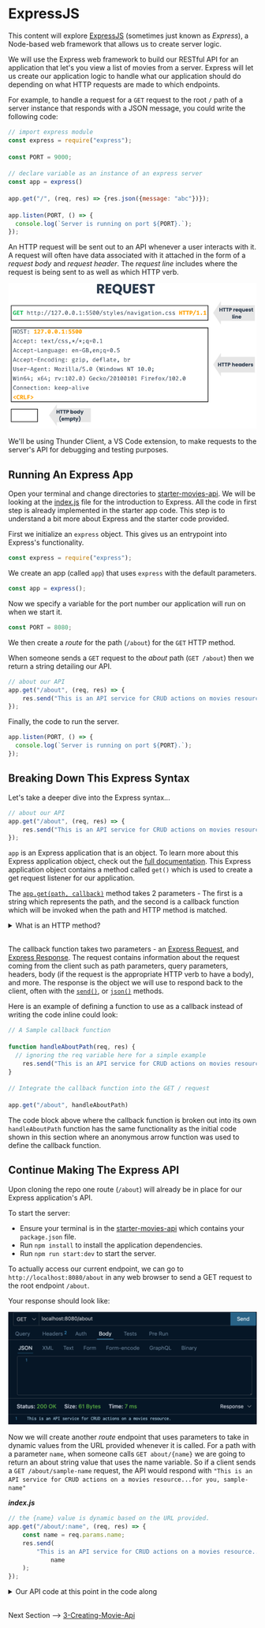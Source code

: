 # ExpressJS

This content will explore [ExpressJS](https://expressjs.com/en/starter/installing.html) (sometimes just known as *Express*), a Node-based web framework that allows us to create server logic. 

We will use the Express web framework to build our RESTful API for an application that let's you view a list of movies from a server. Express will let us create our application logic to handle what our application should do depending on what HTTP requests are made to which endpoints.

For example, to handle a request for a `GET` request to the root `/` path of a server instance that responds with a JSON message, you could write the following code:

```js
// import express module
const express = require("express");

const PORT = 9000;

// declare variable as an instance of an express server
const app = express()

app.get("/", (req, res) => {res.json({message: "abc"})});

app.listen(PORT, () => {
  console.log(`Server is running on port ${PORT}.`);
});
```

An HTTP request will be sent out to an API whenever a user interacts with it. A request will often have data associated with it attached in the form of a *request body* and *request header*. The *request line* includes where the request is being sent to as well as which HTTP verb.

![example-request](./images/request-structure.png) 

We'll be using Thunder Client, a VS Code extension, to make requests to the server's API for debugging and testing purposes.


## Running An Express App

Open your terminal and change directories to [starter-movies-api](../reference/starter-movies-api/). We will be looking at the [index.js](../reference/starter-movies-api/index.js) file for the introduction to Express. All the code in first step is already implemented in the starter app code. This step is to understand a bit more about Express and the starter code provided.

First we initialize an `express` object. This gives us an entrypoint into Express's functionality.

```javascript
const express = require("express");
```

We create an app (called `app`) that uses `express` with the default parameters.

```javascript
const app = express();
```

Now we specify a variable for the port number our application will run on when we start it.

```js
const PORT = 8080;
```

We then create a *route* for the path (`/about`) for the `GET` HTTP method.

When someone sends a `GET` request to the *about* path (`GET /about`) then we return a string detailing our API.

```javascript
// about our API
app.get("/about", (req, res) => {
	res.send("This is an API service for CRUD actions on movies resources.");
});
```

Finally, the code to run the server.

```javascript
app.listen(PORT, () => {
  console.log(`Server is running on port ${PORT}.`);
});
```

## Breaking Down This Express Syntax

Let's take a deeper dive into the Express syntax...

```js
// about our API
app.get("/about", (req, res) => {
	res.send("This is an API service for CRUD actions on movies resources.");
});
```

`app` is an Express application that is an object. To learn more about this Express application object, check out the [full documentation](https://expressjs.com/en/4x/api.html). This Express application object contains a method called `get()` which is used to create a get request listener for our application.

The [`app.get(path, callback)`](https://expressjs.com/en/4x/api.html#app.get.method) method takes 2 parameters - The first is a string which represents the path, and the second is a callback function which will be invoked when the path and HTTP method is matched.

<details>
<summary>What is an HTTP method?</summary>
<br>

> An HTTP method is a way to annotate to an API what the intended action is for a given endpoint. Here are some common endpoints and their paired intended action:
>
> - GET - Get data
> - POST - Create data
> - PUT - Update data
> - DELETE - Delete data
>
</details>
<br>

The callback function takes two parameters - an [Express Request](https://expressjs.com/en/4x/api.html#req), and [Express Response](https://expressjs.com/en/4x/api.html#res). The request contains information about the request coming from the client such as path parameters, query parameters, headers, body (if the request is the appropriate HTTP verb to have a body), and more. The response is the object we will use to respond back to the client, often with the [`send()`](https://expressjs.com/en/4x/api.html#res.send), or [`json()`](https://expressjs.com/en/4x/api.html#res.json) methods.

Here is an example of defining a function to use as a callback instead of writing the code inline could look:

```js
// A Sample callback function

function handleAboutPath(req, res) {
  // ignoring the req variable here for a simple example
	res.send("This is an API service for CRUD actions on movies resources.");
}

// Integrate the callback function into the GET / request

app.get("/about", handleAboutPath)
```

The code block above where the callback function is broken out into its own `handleAboutPath` function has the same functionality as the initial code shown in this section where an anonymous arrow function was used to define the callback function.

## Continue Making The Express API

Upon cloning the repo one route (`/about`) will already be in place for our Express application's API.

To start the server:

- Ensure your terminal is in the [starter-movies-api](../reference/starter-movies-api/) which contains your `package.json` file.
- Run `npm install` to install the application dependencies.
- Run `npm run start:dev` to start the server.

To actually access our current endpoint, we can go to `http://localhost:8080/about` in any web browser to send a GET request to the root endpoint `/about`.

Your response should look like:

![response body](./images/response-body.png) 

Now we will create another *route* endpoint that uses parameters to take in dynamic values from the URL provided whenever it is called. For a path with a parameter `name`, when someone calls `GET about/{name}` we are going to return an about string value that uses the name variable. So if a client sends a `GET /about/sample-name` request, the API would respond with `"This is an API service for CRUD actions on a movies resource...for you, sample-name"`

***index.js***

```javascript
// the {name} value is dynamic based on the URL provided.
app.get("/about/:name", (req, res) => {
	const name = req.params.name;
	res.send(
		"This is an API service for CRUD actions on a movies resource...for you, " +
			name
	);
});
```

<details>
<summary>Our API code at this point in the code along</summary>
<br>

***index.js***


```js
const express = require("express");
const app = express();
const PORT = 8080;

// about our API
app.get("/about", (req, res) => {
	res.send("This is an API service for CRUD actions on movies resources.");
});

// the {name} value is dynamic based on the URL provided.
app.get("/about/:name", (req, res) => {
	const name = req.params.name;
	res.send("This is an API service for CRUD actions on a movies resource...for you " + name);
});

app.listen(PORT, () => {
	console.log(`Server is running on port ${PORT}.`);
});

```

</details>
<br>
 
Next Section --> [3-Creating-Movie-Api](./../3-creating-movie-api/README.md)
